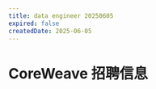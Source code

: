 ```yaml
---
title: data engineer 20250605
expired: false
createdDate: 2025-06-05
---
```


# CoreWeave 招聘信息

<JobPostingTable job-posting-json-path="coreweave/data/data-engineer-20250605.json" />
